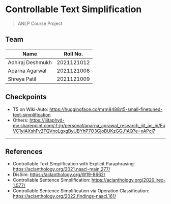 # Controllable Text Simplification

> ANLP Course Project

## Team

| Name  | Roll No. |
| ------------- | ------------- |
| Adhiraj Deshmukh  | 2021121012 |
| Aparna Agarwal  | 2021121008  |
| Shreya Patil  | 2021121009  |

## Checkpoints

- T5 on Wiki-Auto: https://huggingface.co/mrm8488/t5-small-finetuned-text-simplification
- Others: https://iiitaphyd-my.sharepoint.com/:f:/g/personal/aparna_agrawal_research_iiit_ac_in/EuVC1yIAXshFv2TQVnoLgxgByUBYhP7O3GjoBUKzGGJ1AQ?e=xAPcj7

---

## References
- Controllable Text Simplification with Explicit Paraphrasing: https://aclanthology.org/2021.naacl-main.277/
- DisSim: https://aclanthology.org/W19-8662/
- Controllable Sentence Simplification: https://aclanthology.org/2020.lrec-1.577/
- Controllable Sentence Simplification via Operation Classification: https://aclanthology.org/2022.findings-naacl.161/
